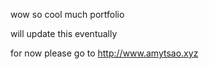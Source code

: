 wow so cool much portfolio

will update this eventually

for now please go to http://www.amytsao.xyz
